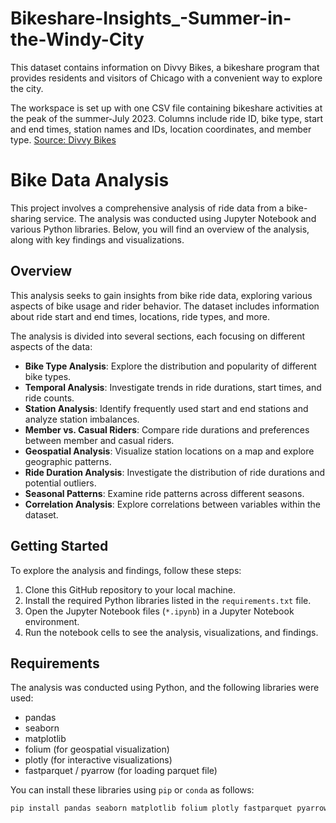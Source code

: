 # Bikeshare-Insights_-Summer-in-the-Windy-City

This dataset contains information on Divvy Bikes, a bikeshare program that provides residents and visitors of Chicago with a convenient way to explore the city. 

The workspace is set up with one CSV file containing bikeshare activities at the peak of the summer-July 2023. Columns include ride ID, bike type, start and end times, station names and IDs, location coordinates, and member type. 
[Source: Divvy Bikes](https://divvybikes.com/system-data)

# Bike Data Analysis

This project involves a comprehensive analysis of ride data from a bike-sharing service. The analysis was conducted using Jupyter Notebook and various Python libraries. Below, you will find an overview of the analysis, along with key findings and visualizations.

## Overview

This analysis seeks to gain insights from bike ride data, exploring various aspects of bike usage and rider behavior. The dataset includes information about ride start and end times, locations, ride types, and more.

The analysis is divided into several sections, each focusing on different aspects of the data:

- **Bike Type Analysis**: Explore the distribution and popularity of different bike types.
- **Temporal Analysis**: Investigate trends in ride durations, start times, and ride counts.
- **Station Analysis**: Identify frequently used start and end stations and analyze station imbalances.
- **Member vs. Casual Riders**: Compare ride durations and preferences between member and casual riders.
- **Geospatial Analysis**: Visualize station locations on a map and explore geographic patterns.
- **Ride Duration Analysis**: Investigate the distribution of ride durations and potential outliers.
- **Seasonal Patterns**: Examine ride patterns across different seasons.
- **Correlation Analysis**: Explore correlations between variables within the dataset.

## Getting Started

To explore the analysis and findings, follow these steps:
1. Clone this GitHub repository to your local machine.
2. Install the required Python libraries listed in the `requirements.txt` file.
3. Open the Jupyter Notebook files (`*.ipynb`) in a Jupyter Notebook environment.
4. Run the notebook cells to see the analysis, visualizations, and findings.

## Requirements

The analysis was conducted using Python, and the following libraries were used:

- pandas
- seaborn
- matplotlib
- folium (for geospatial visualization)
- plotly (for interactive visualizations)
- fastparquet / pyarrow (for loading parquet file)

You can install these libraries using `pip` or `conda` as follows:

```bash
pip install pandas seaborn matplotlib folium plotly fastparquet pyarrow
